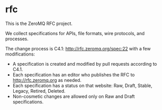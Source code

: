 rfc
===

This is the ZeroMQ RFC project.

We collect specifications for APIs, file formats, wire protocols, and processes.

The change process is C4.1: http://rfc.zeromq.org/spec:22 with a few modifications:

* A specification is created and modified by pull requests according to C4.1.
* Each specification has an editor who publishes the RFC to http://rfc.zeromq.org as needed.
* Each specification has a status on that website: Raw, Draft, Stable, Legacy, Retired, Deleted.
* Non-cosmetic changes are allowed only on Raw and Draft specifications.
